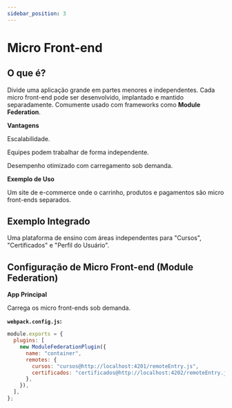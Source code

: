 ```yaml
---
sidebar_position: 3
---
```


# Micro Front-end

## O que é?

Divide uma aplicação grande em partes menores e independentes. Cada micro front-end pode ser desenvolvido, implantado e mantido separadamente. Comumente usado com frameworks como **Module Federation**.

**Vantagens**

Escalabilidade.

Equipes podem trabalhar de forma independente.

Desempenho otimizado com carregamento sob demanda.

**Exemplo de Uso**

Um site de e-commerce onde o carrinho, produtos e pagamentos são micro front-ends separados.

## Exemplo Integrado

Uma plataforma de ensino com áreas independentes para "Cursos", "Certificados" e "Perfil do Usuário".

## Configuração de Micro Front-end (Module Federation)

**App Principal**

Carrega os micro front-ends sob demanda.

**`webpack.config.js`:**

```jsx showLineNumbers
module.exports = {
  plugins: [
    new ModuleFederationPlugin({
      name: "container",
      remotes: {
        cursos: "cursos@http://localhost:4201/remoteEntry.js",
        certificados: "certificados@http://localhost:4202/remoteEntry.js",
      },
    }),
  ],
};
```
